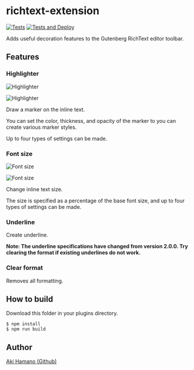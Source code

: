 # richtext-extension

[![Tests](https://github.com/t-hamano/richtext-extension/actions/workflows/run-test.yml/badge.svg)](https://github.com/t-hamano/richtext-extension/actions/workflows/run-test.yml)
[![Tests and Deploy](https://github.com/t-hamano/richtext-extension/actions/workflows/run-test-and-deploy.yml/badge.svg)](https://github.com/t-hamano/richtext-extension/actions/workflows/run-test-and-deploy.yml)

Adds useful decoration features to the Gutenberg RichText editor toolbar.

## Features

### Highlighter

![Highlighter](https://github.com/t-hamano/richtext-extension/blob/images/highlighter_option.png)

![Highlighter](https://github.com/t-hamano/richtext-extension/blob/images/highlighter_editor.png)

Draw a marker on the inline text.

You can set the color, thickness, and opacity of the marker to you can create various marker styles.

Up to four types of settings can be made.

### Font size

![Font size](https://github.com/t-hamano/richtext-extension/blob/images/fontsize_option.png)

![Font size](https://github.com/t-hamano/richtext-extension/blob/images/fontsize_editor.png)

Change inline text size.

The size is specified as a percentage of the base font size, and up to four types of settings can be made.

### Underline

Create underline.

**Note: The underline specifications have changed from version 2.0.0. Try clearing the format if existing underlines do not work.**

### Clear format

Removes all formatting.

## How to build

Download this folder in your plugins directory.

```
$ npm install
$ npm run build
```

## Author

[Aki Hamano (Github)](https://github.com/t-hamano)
